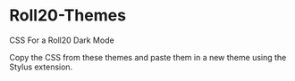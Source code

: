 # Roll20-Themes
CSS For a Roll20 Dark Mode

Copy the CSS from these themes and paste them in a new theme using the Stylus extension. 
